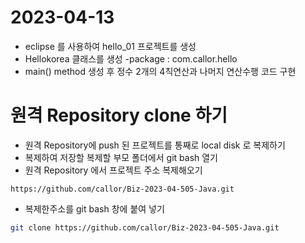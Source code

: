 # 2023-04-13
- eclipse 를 사용하여 hello_01
프로젝트를 생성
- Hellokorea 클래스를 생성
-package : com.callor.hello
- main() method 생성 후 정수
2개의 4칙연산과 나머지 연산수행 코드 구현

# 원격 Repository clone 하기
- 원격 Repository에 push 된 프로젝트를 통째로 local disk 로 복제하기
- 복제하여 저장할 복제할 부모 폴더에서 git bash 열기
- 원격 Repository 에서 프로젝트 주소 복제해오기
```
https://github.com/callor/Biz-2023-04-505-Java.git
```
- 복제한주소를 git bash 창에 붙여 넣기
```bash
git clone https://github.com/callor/Biz-2023-04-505-Java.git
```